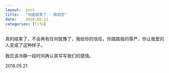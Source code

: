 ```yaml
---
layout:  post
title:   "彻底结束了 --致初恋"
date:    2016-05-21
categories: [life]
---
```

真的结束了，不会再有任何犹豫了，我给你的信任，你践踏我的尊严，你让我爱的人变成了这种样子。  

我应该冷静一段时间再认真写写我们的感情。  

2016.05.21